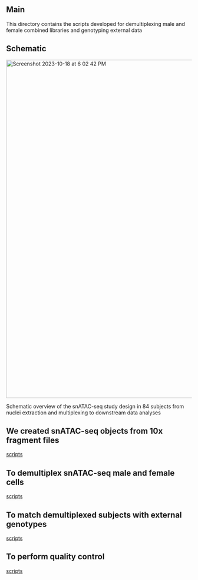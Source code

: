## Main
This directory contains the scripts developed for demultiplexing male and female combined libraries and genotyping external data

## Schematic
<img width="918" alt="Screenshot 2023-10-18 at 6 02 42 PM" src="https://github.com/MGSSdouglas/snATAC_MDD/assets/60046859/2b754d01-ea69-458c-9576-30bedf97efba">

Schematic overview of the snATAC-seq study design in 84 subjects from nuclei extraction and multiplexing to downstream data analyses

## We created snATAC-seq objects from 10x fragment files 
[scripts](https://github.com/MGSSdouglas/snATAC_MDD/tree/main/1_preprocessing/snATAC_preprocessing)

## To demultiplex snATAC-seq male and female cells 
[scripts](https://github.com/MGSSdouglas/snATAC_MDD/tree/main/1_preprocessing/snATAC_preprocessing/07_demultiplex_barcodes_by_variants.sh)

## To match demultiplexed subjects with external genotypes
[scripts]([https://github.com/MGSSdouglas/snATAC_MDD/tree/main/1_preprocessing/genotyping_qc_and_preprocessing/snATAC_genotype_comparison)

## To perform quality control
[scripts](https://github.com/MGSSdouglas/snATAC_MDD/tree/main/1_preprocessing/quality_control)
